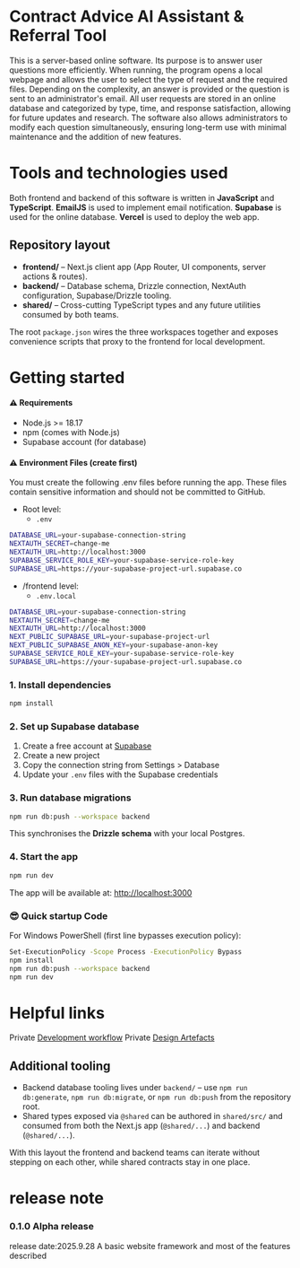 # Contract Advice AI Assistant & Referral Tool

This is a server-based online software.
Its purpose is to answer user questions more efficiently.
When running, the program opens a local webpage and allows the user to select the type of request and the required files. Depending on the complexity, an answer is provided or the question is sent to an administrator's email.
All user requests are stored in an online database and categorized by type, time, and response satisfaction, allowing for future updates and research.
The software also allows administrators to modify each question simultaneously, ensuring long-term use with minimal maintenance and the addition of new features.

# Tools and technologies used

Both frontend and backend of this software is written in **JavaScript** and **TypeScript**.
**EmailJS** is used to implement email notification.
**Supabase** is used for the online database.
**Vercel** is used to deploy the web app.

## Repository layout

- **frontend/** – Next.js client app (App Router, UI components, server actions & routes).
- **backend/** – Database schema, Drizzle connection, NextAuth configuration, Supabase/Drizzle tooling.
- **shared/** – Cross-cutting TypeScript types and any future utilities consumed by both teams.

The root `package.json` wires the three workspaces together and exposes convenience scripts that proxy to the frontend for local development.

# Getting started

#### ⚠️ Requirements

- Node.js >= 18.17
- npm (comes with Node.js)
- Supabase account (for database)

#### ⚠️ Environment Files (create first)

You must create the following .env files before running the app.
These files contain sensitive information and should not be committed to GitHub.

- Root level:
  - `.env`

```bash
DATABASE_URL=your-supabase-connection-string
NEXTAUTH_SECRET=change-me
NEXTAUTH_URL=http://localhost:3000
SUPABASE_SERVICE_ROLE_KEY=your-supabase-service-role-key
SUPABASE_URL=https://your-supabase-project-url.supabase.co

```

- /frontend level:
  - `.env.local`

```bash
DATABASE_URL=your-supabase-connection-string
NEXTAUTH_SECRET=change-me
NEXTAUTH_URL=http://localhost:3000
NEXT_PUBLIC_SUPABASE_URL=your-supabase-project-url
NEXT_PUBLIC_SUPABASE_ANON_KEY=your-supabase-anon-key
SUPABASE_SERVICE_ROLE_KEY=your-supabase-service-role-key
SUPABASE_URL=https://your-supabase-project-url.supabase.co


```

### 1. Install dependencies

```bash
npm install

```

### 2. Set up Supabase database

1. Create a free account at [Supabase](https://supabase.com)
2. Create a new project
3. Copy the connection string from Settings > Database
4. Update your `.env` files with the Supabase credentials

### 3. Run database migrations

```bash
npm run db:push --workspace backend


```

This synchronises the **Drizzle schema** with your local Postgres.

### 4. Start the app

```bash
npm run dev


```

The app will be available at: [http://localhost:3000](http://localhost:3000)

### 😎 Quick startup Code

For Windows PowerShell (first line bypasses execution policy):

```bash
Set-ExecutionPolicy -Scope Process -ExecutionPolicy Bypass
npm install
npm run db:push --workspace backend
npm run dev


```

# Helpful links

Private [Development workflow](https://itgroup25.atlassian.net/wiki/spaces/ITgroup25/folder/25919489)
Private [Design Artefacts](https://itgroup25.atlassian.net/wiki/spaces/ITgroup25/folder/11862053)

## Additional tooling

- Backend database tooling lives under `backend/` – use `npm run db:generate`, `npm run db:migrate`, or `npm run db:push` from the repository root.
- Shared types exposed via `@shared` can be authored in `shared/src/` and consumed from both the Next.js app (`@shared/...`) and backend (`@shared/...`).

With this layout the frontend and backend teams can iterate without stepping on each other, while shared contracts stay in one place.

# release note

### 0.1.0 Alpha release

release date:2025.9.28
A basic website framework and most of the features described
